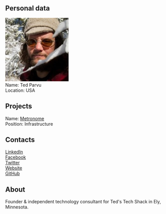 ## Personal data
![ted parvu photo](photo/ted_parvu.jpg)  
Name:   Ted Parvu  
Location: USA  
## Projects 
Name: [Metronome](../projects/metronome.md)  
Position: Infrastructure   
## Contacts     
[LinkedIn](https://www.linkedin.com/in/ted-parvu-025b2241/?lipi=urn%3Ali%3Apage%3Ad_flagship3_profile_view_base%3BwIqMWW%2FWRKGpUPyt8NNPOQ%3D%3D&licu=urn%3Ali%3Acontrol%3Ad_flagship3_profile_view_base-browsemap_profile)    
[Facebook](https://www.facebook.com/tedparvu)  
[Twitter](https://twitter.com/tedparvu)   
[Website](https://tedstechshack.com/)  
[GitHub](https://github.com/tparvu)
## About
Founder & independent technology consultant for Ted's Tech Shack in Ely, Minnesota.
